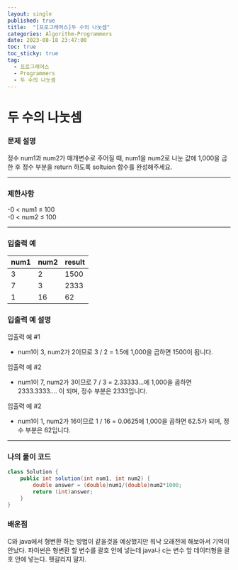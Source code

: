 ```yaml
---
layout: single
published: true
title:  "[프로그래머스]두 수의 나눗셈"
categories: Algorithm-Programmers
date: 2023-08-18 23:47:00
toc: true
toc_sticky: true
tag:   
  - 프로그래머스
  - Programmers
  - 두 수의 나눗셈
---
```


# 두 수의 나눗셈

### 문제 설명
정수 num1과 num2가 매개변수로 주어질 때, num1을 num2로 나눈 값에 1,000을 곱한 후 정수 부분을 return 하도록 soltuion 함수를 완성해주세요.

----------------

### 제한사항
-0 < num1 ≤ 100  
-0 < num2 ≤ 100 


----------------

### 입출력 예

|num1|	num2|	result|
|---|---|---|
|3|2|1500|
|7|3|2333|
|1|16|62|


### 입출력 예 설명

입출력 예 #1
* num1이 3, num2가 2이므로 3 / 2 = 1.5에 1,000을 곱하면 1500이 됩니다.
  
입출력 예 #2
* num1이 7, num2가 3이므로 7 / 3 = 2.33333...에 1,000을 곱하면 2333.3333.... 이 되며, 정수 부분은 2333입니다.

입출력 예 #2
* num1이 1, num2가 16이므로 1 / 16 = 0.0625에 1,000을 곱하면 62.5가 되며, 정수 부분은 62입니다.


----------------

### 나의 풀이 코드

```java
class Solution {
    public int solution(int num1, int num2) {
        double answer = (double)num1/(double)num2*1000;
        return (int)answer;
    }
}

```

### 배운점

<p>
  C와 java에서 형변환 하는 방법이 같을것을 예상했지만 워낙 오래전에 해보아서 기억이 안났다. 
  파이썬은 형변환 할 변수를 괄호 안에 넣는데 java나 c는 변수 앞 데이터형을 괄호 안에 넣는다. 헷갈리지 말자.
</p>


